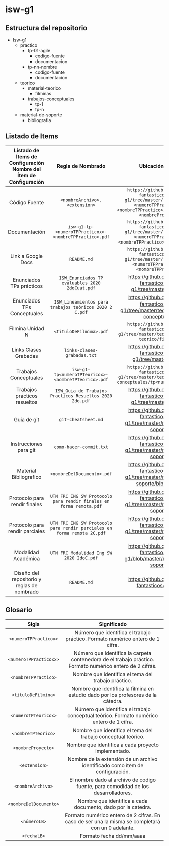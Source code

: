 # isw-g1
## Estructura del repositorio

+ Isw-g1
  + practico
    + tp-01-agile
      + codigo-fuente
      + documentacion
    + tp-nn-nombre
      + codigo-fuente
      + documentacion
  + teorico
    + material-teorico
      + filminas
    + trabajos-conceptuales
      + tp-1
      + tp-n
  + material-de-soporte
	+ bibliografia
## Listado de Items

| Listado de Ítems de Configuración  Nombre del Ítem de Configuración |                    Regla de Nombrado                   |                                                              Ubicación Física                                                             | Tipo de Ítem [Práctico -Teórico] |
|:-------------------------------------------------------------------:|:------------------------------------------------------:|:-----------------------------------------------------------------------------------------------------------------------------------------:|:--------------------------------:|
|                            Código Fuente                            | `<nombreArchivo>.<extension>`                            | `https://github.com/los-6-fantasticos/isw-g1/tree/master/practico/tp-<numeroTPPracticox>-<nombreTPPractico>/codigo-fuente-<nombreProyecto>` |             Practico             |
|                            Documentación                            | `isw-g1-tp-<numeroTPPracticox>-<nombreTPPractico>.pdf`    |          `https://github.com/los-6-fantasticos/isw-g1/tree/master/practico/tp-<numeroTPPracticox>-<nombreTPPractico>/documentacion`       |             Practico             |
|                          Link a Google Docs                         | `README.md`                                              |                `https://github.com/los-6-fantasticos/isw-g1/tree/master/practico/tp-<numeroTPPracticoxx>-<nombreTPPractico>`              |             Practico             |
|                       Enunciados TPs prácticos                      | `ISW_Enunciados TP evaluables 2020 2doCuat.pdf`          |                                      https://github.com/los-6-fantasticos/isw-g1/tree/master/practico                                     |             Practico             |
|                     Enunciados TPs Conceptuales                     | `ISW_Lineamientos para trabajos teóricos 2020 2 C.pdf`   |                           https://github.com/los-6-fantasticos/isw-g1/tree/master/teorico/trabajos-conceptuales                           |              Teorico             |
|                           Filmina Unidad N                          | `<tituloDeFilmima>.pdf`        |         `https://github.com/los-6-fantasticos/isw-g1/tree/master/teorico/material-teorico/filminas`      |              Teorico             |
|                        Links Clases Grabadas                        | `links-clases-grabadas.txt`                              |                                      https://github.com/los-6-fantasticos/isw-g1/tree/master/teorico                                      |              Teorico             |
|                        Trabajos Conceptuales                        | `isw-g1-tp<numeroTPTeoricox>-<nombreTPTeorico>.pdf`      |                 `https://github.com/los-6-fantasticos/isw-g1/tree/master/teorico/trabajos-conceptuales/tp<numeroTPTeoricox>`              |              Teorico             |
|                     Trabajos prácticos resueltos                    |  `ISW_Guia de Trabajos Practicos Resueltos 2020 2do.pdf` |                                      https://github.com/los-6-fantasticos/isw-g1/tree/master/practico                                     |             Practico             |
|                             Guia de git                             |                    `git-cheatsheet.md`                   |                                https://github.com/los-6-fantasticos/isw-g1/tree/master/material-de-soporte                                |              Teorico             |
|                        Instrucciones para git                       |                  `como-hacer-commit.txt`                 |                                https://github.com/los-6-fantasticos/isw-g1/tree/master/material-de-soporte                                |              Teorico             |
|                        Material Bibliografico                       |                `<nombreDelDocumento>.pdf`                |                          https://github.com/los-6-fantasticos/isw-g1/tree/master/material-de-soporte/bibliografia                         |              Teorico             |
|                   Protocolo para rendir finales         	          |`UTN FRC ING SW Protocolo para rendir finales en forma remota.pdf`|                          https://github.com/los-6-fantasticos/isw-g1/tree/master/material-de-soporte                              |              Teorico             |
|                  Protocolo para rendir parciales           		  |`UTN FRC ING SW Protocolo para rendir parciales en forma remota 2C.pdf`|                          https://github.com/los-6-fantasticos/isw-g1/tree/master/material-de-soporte                         |              Teorico             |
|						Modalidad Académica							  | 		`UTN FRC Modalidad Ing SW 2020 2doC.pdf`		 |									https://github.com/los-6-fantasticos/isw-g1/blob/master/material-de-soporte								 |              Teorico             |
|			Diseño del repositorio y reglas de nombrado				  |						 	`README.md` 					 |													https://github.com/los-6-fantasticos/isw-g1 											 |				Teorico 			|

## Glosario

|        Sigla         |                                                                    Significado                                                                    |
|:--------------------:|:-------------------------------------------------------------------------------------------------------------------------------------------------:|
| `<numeroTPPracticox>`  | Número que identifica el trabajo práctico. Formato numérico entero de 1 cifra.                                                                    |
| `<numeroTPPracticoxx>` | Número que identifica la carpeta contenedora de el trabajo práctico. Formato numérico entero de 2 cifras.                                         |
| `<nombreTPPractico>`   | Nombre que identifica el tema del trabajo práctico.                                                                                               |
| `<tituloDeFilmina>`    | Nombre que identifica la filmina  en estudio dado por los profesores de la cátedra. |
| `<numeroTPTeoricox>`   | Número que identifica el trabajo conceptual teórico. Formato numérico entero de 1 cifra.                                                          |
| `<nombreTPTeorico>`    | Nombre que identifica el tema del trabajo conceptual teórico.                                                                                     |
| `<nombreProyecto>`     | Nombre que identifica a cada proyecto implementado.                                                                                               |
| `<extension>`          | Nombre de la extensión de un archivo identificado como ítem de configuración.                                                                     |
| `<nombreArchivo>`      | El nombre dado al archivo de codigo fuente, para comodidad de los desarrolladores.                                                                |
| `<nombreDelDocumento>` | Nombre que identifica a cada documento, dado por la catedra.                                                                                      |
| `<númeroLB>`           | Formato numérico entero  de 2 cifras. En caso de ser una la misma se completará con un 0 adelante.                                                |
| `<fechaLB>`            | Formato fecha dd/mm/aaaa                                                                                                                          |
